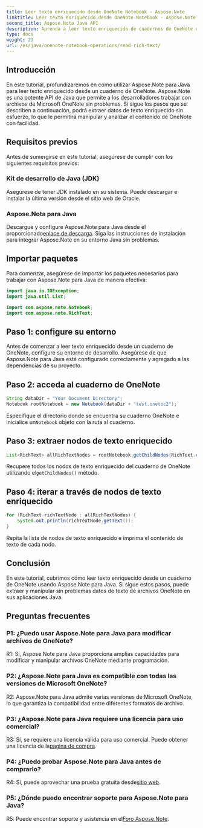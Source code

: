 ```yaml
---
title: Leer texto enriquecido desde OneNote Notebook - Aspose.Note
linktitle: Leer texto enriquecido desde OneNote Notebook - Aspose.Note
second_title: Aspose.Nota Java API
description: Aprenda a leer texto enriquecido de cuadernos de OneNote utilizando Aspose.Note para Java. Mejore sus aplicaciones Java con una perfecta integración de OneNote.
type: docs
weight: 23
url: /es/java/onenote-notebook-operations/read-rich-text/
---
```

## Introducción

En este tutorial, profundizaremos en cómo utilizar Aspose.Note para Java para leer texto enriquecido desde un cuaderno de OneNote. Aspose.Note es una potente API de Java que permite a los desarrolladores trabajar con archivos de Microsoft OneNote sin problemas. Si sigue los pasos que se describen a continuación, podrá extraer datos de texto enriquecido sin esfuerzo, lo que le permitirá manipular y analizar el contenido de OneNote con facilidad.

## Requisitos previos

Antes de sumergirse en este tutorial, asegúrese de cumplir con los siguientes requisitos previos:

### Kit de desarrollo de Java (JDK)

Asegúrese de tener JDK instalado en su sistema. Puede descargar e instalar la última versión desde el sitio web de Oracle.

### Aspose.Nota para Java

 Descargue y configure Aspose.Note para Java desde el proporcionado[enlace de descarga](https://releases.aspose.com/note/java/). Siga las instrucciones de instalación para integrar Aspose.Note en su entorno Java sin problemas.

## Importar paquetes

Para comenzar, asegúrese de importar los paquetes necesarios para trabajar con Aspose.Note para Java de manera efectiva:

```java
import java.io.IOException;
import java.util.List;

import com.aspose.note.Notebook;
import com.aspose.note.RichText;
```

## Paso 1: configure su entorno

Antes de comenzar a leer texto enriquecido desde un cuaderno de OneNote, configure su entorno de desarrollo. Asegúrese de que Aspose.Note para Java esté configurado correctamente y agregado a las dependencias de su proyecto.

## Paso 2: acceda al cuaderno de OneNote

```java
String dataDir = "Your Document Directory";
Notebook rootNotebook = new Notebook(dataDir + "test.onetoc2");
```

 Especifique el directorio donde se encuentra su cuaderno OneNote e inicialice un`Notebook` objeto con la ruta al cuaderno.

## Paso 3: extraer nodos de texto enriquecido

```java
List<RichText> allRichTextNodes = rootNotebook.getChildNodes(RichText.class);
```

 Recupere todos los nodos de texto enriquecido del cuaderno de OneNote utilizando el`getChildNodes()` método.

## Paso 4: iterar a través de nodos de texto enriquecido

```java
for (RichText richTextNode : allRichTextNodes) {
    System.out.println(richTextNode.getText());
}
```

Repita la lista de nodos de texto enriquecido e imprima el contenido de texto de cada nodo.

## Conclusión

En este tutorial, cubrimos cómo leer texto enriquecido desde un cuaderno de OneNote usando Aspose.Note para Java. Si sigue estos pasos, puede extraer y manipular sin problemas datos de texto de archivos OneNote en sus aplicaciones Java.

## Preguntas frecuentes

### P1: ¿Puedo usar Aspose.Note para Java para modificar archivos de OneNote?

R1: Sí, Aspose.Note para Java proporciona amplias capacidades para modificar y manipular archivos OneNote mediante programación.

### P2: ¿Aspose.Note para Java es compatible con todas las versiones de Microsoft OneNote?

R2: Aspose.Note para Java admite varias versiones de Microsoft OneNote, lo que garantiza la compatibilidad entre diferentes formatos de archivo.

### P3: ¿Aspose.Note para Java requiere una licencia para uso comercial?

 R3: Sí, se requiere una licencia válida para uso comercial. Puede obtener una licencia de la[pagina de compra](https://purchase.aspose.com/buy).

### P4: ¿Puedo probar Aspose.Note para Java antes de comprarlo?

 R4: Sí, puede aprovechar una prueba gratuita desde[sitio web](https://releases.aspose.com/).

### P5: ¿Dónde puedo encontrar soporte para Aspose.Note para Java?

 R5: Puede encontrar soporte y asistencia en el[Foro Aspose.Note](https://forum.aspose.com/c/note/28).
